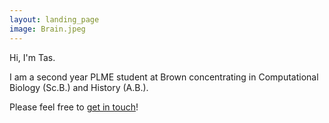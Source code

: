 ```yaml
---
layout: landing_page
image: Brain.jpeg
---
```


Hi, I'm Tas.

I am a second year PLME student at Brown concentrating in Computational Biology (Sc.B.) and History (A.B.).

Please feel free to [get in touch](mailto:tasawwar_rahman@brown.edu)!